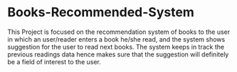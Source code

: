# Books-Recommended-System
This Project is focused on the recommendation system of books to the user in which an user/reader enters a book he/she read, and the system shows suggestion for the user to read next books. The system keeps in track the previous readings data hence makes sure that the suggestion will definitely be a field of interest to the user.
